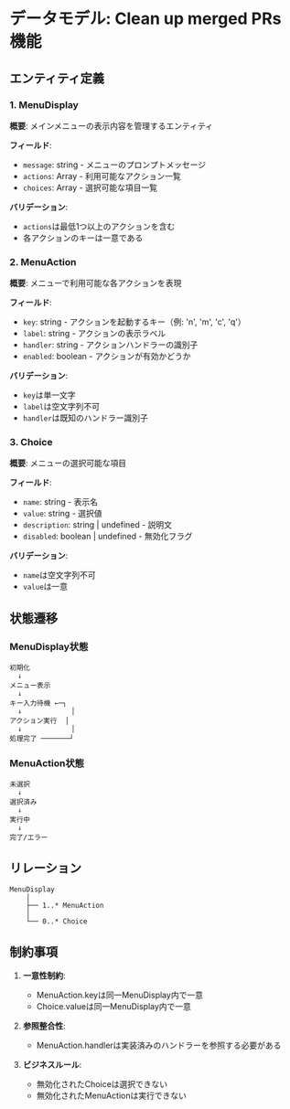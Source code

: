 # データモデル: Clean up merged PRs 機能

## エンティティ定義

### 1. MenuDisplay
**概要**: メインメニューの表示内容を管理するエンティティ

**フィールド**:
- `message`: string - メニューのプロンプトメッセージ
- `actions`: Array<MenuAction> - 利用可能なアクション一覧
- `choices`: Array<Choice> - 選択可能な項目一覧

**バリデーション**:
- `actions`は最低1つ以上のアクションを含む
- 各アクションのキーは一意である

### 2. MenuAction
**概要**: メニューで利用可能な各アクションを表現

**フィールド**:
- `key`: string - アクションを起動するキー（例: 'n', 'm', 'c', 'q'）
- `label`: string - アクションの表示ラベル
- `handler`: string - アクションハンドラーの識別子
- `enabled`: boolean - アクションが有効かどうか

**バリデーション**:
- `key`は単一文字
- `label`は空文字列不可
- `handler`は既知のハンドラー識別子

### 3. Choice
**概要**: メニューの選択可能な項目

**フィールド**:
- `name`: string - 表示名
- `value`: string - 選択値
- `description`: string | undefined - 説明文
- `disabled`: boolean | undefined - 無効化フラグ

**バリデーション**:
- `name`は空文字列不可
- `value`は一意

## 状態遷移

### MenuDisplay状態
```
初期化
  ↓
メニュー表示
  ↓
キー入力待機 ←─┐
  ↓            │
アクション実行  │
  ↓            │
処理完了 ───────┘
```

### MenuAction状態
```
未選択
  ↓
選択済み
  ↓
実行中
  ↓
完了/エラー
```

## リレーション

```
MenuDisplay
    │
    ├── 1..* MenuAction
    │
    └── 0..* Choice
```

## 制約事項

1. **一意性制約**:
   - MenuAction.keyは同一MenuDisplay内で一意
   - Choice.valueは同一MenuDisplay内で一意

2. **参照整合性**:
   - MenuAction.handlerは実装済みのハンドラーを参照する必要がある

3. **ビジネスルール**:
   - 無効化されたChoiceは選択できない
   - 無効化されたMenuActionは実行できない